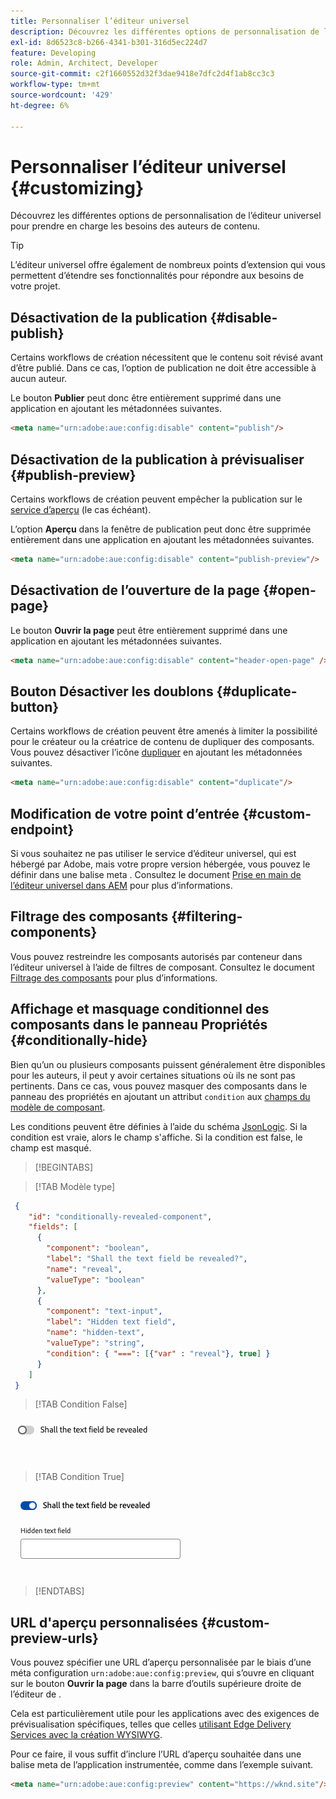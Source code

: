 ```yaml
---
title: Personnaliser l’éditeur universel
description: Découvrez les différentes options de personnalisation de l’éditeur universel pour prendre en charge les besoins des auteurs de contenu.
exl-id: 8d6523c8-b266-4341-b301-316d5ec224d7
feature: Developing
role: Admin, Architect, Developer
source-git-commit: c2f1660552d32f3dae9418e7dfc2d4f1ab8cc3c3
workflow-type: tm+mt
source-wordcount: '429'
ht-degree: 6%

---
```



# Personnaliser l’éditeur universel {#customizing}

Découvrez les différentes options de personnalisation de l’éditeur universel pour prendre en charge les besoins des auteurs de contenu.

>[!TIP]
>
>L’éditeur universel offre également de nombreux points d’extension [](/help/implementing/universal-editor/extending.md) qui vous permettent d’étendre ses fonctionnalités pour répondre aux besoins de votre projet.

## Désactivation de la publication {#disable-publish}

Certains workflows de création nécessitent que le contenu soit révisé avant d’être publié. Dans ce cas, l’option de publication ne doit être accessible à aucun auteur.

Le bouton **Publier** peut donc être entièrement supprimé dans une application en ajoutant les métadonnées suivantes.

```html
<meta name="urn:adobe:aue:config:disable" content="publish"/>
```

## Désactivation de la publication à prévisualiser {#publish-preview}

Certains workflows de création peuvent empêcher la publication sur le [service d’aperçu](/help/sites-cloud/authoring/sites-console/previewing-content.md) (le cas échéant).

L’option **Aperçu** dans la fenêtre de publication peut donc être supprimée entièrement dans une application en ajoutant les métadonnées suivantes.

```html
<meta name="urn:adobe:aue:config:disable" content="publish-preview"/>
```

## Désactivation de l’ouverture de la page {#open-page}

Le bouton **Ouvrir la page** peut être entièrement supprimé dans une application en ajoutant les métadonnées suivantes.

```html
<meta name="urn:adobe:aue:config:disable" content="header-open-page" />
```

## Bouton Désactiver les doublons {#duplicate-button}

Certains workflows de création peuvent être amenés à limiter la possibilité pour le créateur ou la créatrice de contenu de dupliquer des composants. Vous pouvez désactiver l’icône [dupliquer](/help/sites-cloud/authoring/universal-editor/navigation.md#duplicate) en ajoutant les métadonnées suivantes.

```html
<meta name="urn:adobe:aue:config:disable" content="duplicate"/>
```

## Modification de votre point d’entrée {#custom-endpoint}

Si vous souhaitez ne pas utiliser le service d’éditeur universel, qui est hébergé par Adobe, mais votre propre version hébergée, vous pouvez le définir dans une balise meta . Consultez le document [Prise en main de l’éditeur universel dans AEM](/help/implementing/universal-editor/getting-started.md##configuration-settings) pour plus d’informations.

## Filtrage des composants {#filtering-components}

Vous pouvez restreindre les composants autorisés par conteneur dans l’éditeur universel à l’aide de filtres de composant. Consultez le document [Filtrage des composants](/help/implementing/universal-editor/filtering.md) pour plus d’informations.

## Affichage et masquage conditionnel des composants dans le panneau Propriétés {#conditionally-hide}

Bien qu’un ou plusieurs composants puissent généralement être disponibles pour les auteurs, il peut y avoir certaines situations où ils ne sont pas pertinents. Dans ce cas, vous pouvez masquer des composants dans le panneau des propriétés en ajoutant un attribut `condition` aux [champs du modèle de composant](/help/implementing/universal-editor/field-types.md#fields).

Les conditions peuvent être définies à l’aide du schéma [JsonLogic](https://jsonlogic.com/). Si la condition est vraie, alors le champ s&#39;affiche. Si la condition est false, le champ est masqué.

>[!BEGINTABS]

>[!TAB Modèle type]

```json
 {
    "id": "conditionally-revealed-component",
    "fields": [
      {
        "component": "boolean",
        "label": "Shall the text field be revealed?",
        "name": "reveal",
        "valueType": "boolean"
      },
      {
        "component": "text-input",
        "label": "Hidden text field",
        "name": "hidden-text",
        "valueType": "string",
        "condition": { "===": [{"var" : "reveal"}, true] }
      }
    ]
 }
```

>[!TAB Condition False]

![ Champ de texte masqué ](assets/hidden.png)

>[!TAB Condition True]

![Champ de texte affiché](assets/shown.png)

>[!ENDTABS]

## URL d&#39;aperçu personnalisées {#custom-preview-urls}

Vous pouvez spécifier une URL d’aperçu personnalisée par le biais d’une méta configuration `urn:adobe:aue:config:preview`, qui s’ouvre en cliquant sur le bouton **Ouvrir la page** dans la barre d’outils supérieure droite de l’éditeur de [](/help/sites-cloud/authoring/universal-editor/navigation.md#universal-editor-toolbar).

Cela est particulièrement utile pour les applications avec des exigences de prévisualisation spécifiques, telles que celles [utilisant Edge Delivery Services avec la création WYSIWYG](/help/edge/wysiwyg-authoring/authoring.md).

Pour ce faire, il vous suffit d’inclure l’URL d’aperçu souhaitée dans une balise meta de l’application instrumentée, comme dans l’exemple suivant.

```html
<meta name="urn:adobe:aue:config:preview" content="https://wknd.site"/>
```
